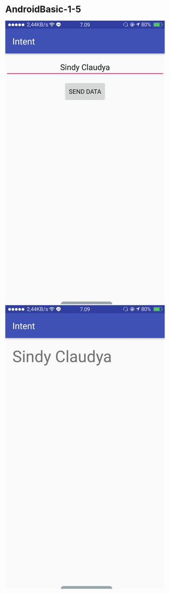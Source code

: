 # AndroidBasic-1-5
![alt text](https://github.com/sindyclaudyaaaa/AndroidBasic-1-5/blob/master/1.jpg)
![alt text](https://github.com/sindyclaudyaaaa/AndroidBasic-1-5/blob/master/2.jpg)
